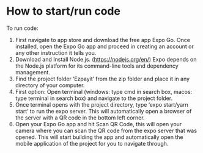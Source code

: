 # How to start/run code
To run code: 
1.	First navigate to app store and download the free app Expo Go. Once installed, open the Expo Go app and proceed in creating an account or any other instruction it tells you.
2.	Download and Install Node.js. (https://nodejs.org/en/) Expo depends on the Node.js platform for its command-line tools and dependency management.
3.	Find the project folder ‘Ezpayit’ from the zip folder and place it in any directory of your computer. 
4.	First option: Open terminal (windows: type cmd in search box, macos: type terminal in search box) and navigate to the project folder. 
5.	Once terminal opens with the project directory, type ‘expo start/yarn start’ to run the expo server. This will automatically open a browser of the server with a QR code in the bottom left corner.  
6.	Open your Expo Go app and hit Scan QR Code, this will open your camera where you can scan the QR code from the expo server that was opened. This will start building the app and automatically open the mobile application of the project for you to navigate through. 
